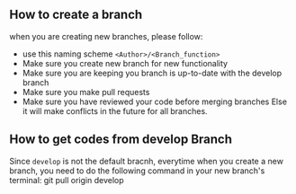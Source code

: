 ## How to create a branch 
when you are creating new branches, please follow:
- use this naming scheme `<Author>/<Branch_function>`
- Make sure you create new branch for new functionality
- Make sure you are keeping you branch is up-to-date with the develop branch
- Make sure you make pull requests 
- Make sure you have reviewed your code before merging branches Else it will make conflicts in the future for all branches.

## How to get codes from develop Branch
Since `develop` is not the default bracnh, everytime when you create a new branch, you need to do the following command in your new branch's terminal:
    git pull origin develop

